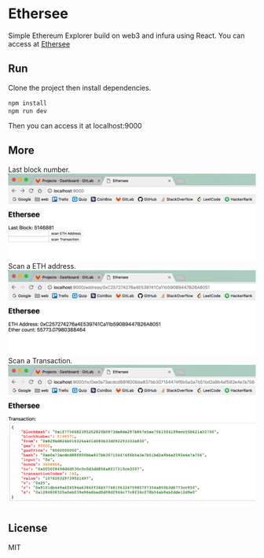 # Ethersee

Simple Ethereum Explorer build on web3 and infura using React. You can access at <a href="https://ethersee.wanglei.io/" target="_blank">Ethersee</a>

## Run
Clone the project then install dependencies.
``` shell
npm install
npm run dev
```
Then you can access it at localhost:9000
## More
Last block number.
<img src="./ethersee1.png">
Scan a ETH address.
<img src="./ethersee2.png">
Scan a Transaction.
<img src="./ethersee3.png">

## License
MIT